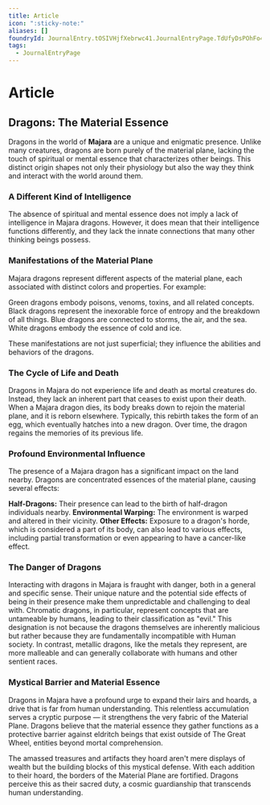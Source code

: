 ```yaml
---
title: Article
icon: ":sticky-note:"
aliases: []
foundryId: JournalEntry.tOSIVHjfXebrwc41.JournalEntryPage.TdUfyDsPOhFo4e7I
tags:
  - JournalEntryPage
---
```


# Article
## Dragons: The Material Essence

Dragons in the world of **Majara** are a unique and enigmatic presence. Unlike many creatures, dragons are born purely of the material plane, lacking the touch of spiritual or mental essence that characterizes other beings. This distinct origin shapes not only their physiology but also the way they think and interact with the world around them.

### A Different Kind of Intelligence

The absence of spiritual and mental essence does not imply a lack of intelligence in Majara dragons. However, it does mean that their intelligence functions differently, and they lack the innate connections that many other thinking beings possess.

### Manifestations of the Material Plane

Majara dragons represent different aspects of the material plane, each associated with distinct colors and properties. For example:

Green dragons embody poisons, venoms, toxins, and all related concepts. Black dragons represent the inexorable force of entropy and the breakdown of all things. Blue dragons are connected to storms, the air, and the sea. White dragons embody the essence of cold and ice.

These manifestations are not just superficial; they influence the abilities and behaviors of the dragons.

### The Cycle of Life and Death

Dragons in Majara do not experience life and death as mortal creatures do. Instead, they lack an inherent part that ceases to exist upon their death. When a Majara dragon dies, its body breaks down to rejoin the material plane, and it is reborn elsewhere. Typically, this rebirth takes the form of an egg, which eventually hatches into a new dragon. Over time, the dragon regains the memories of its previous life.

### Profound Environmental Influence

The presence of a Majara dragon has a significant impact on the land nearby. Dragons are concentrated essences of the material plane, causing several effects:

**Half-Dragons:** Their presence can lead to the birth of half-dragon individuals nearby. **Environmental Warping:** The environment is warped and altered in their vicinity. **Other Effects:** Exposure to a dragon's horde, which is considered a part of its body, can also lead to various effects, including partial transformation or even appearing to have a cancer-like effect.

### The Danger of Dragons

Interacting with dragons in Majara is fraught with danger, both in a general and specific sense. Their unique nature and the potential side effects of being in their presence make them unpredictable and challenging to deal with. Chromatic dragons, in particular, represent concepts that are untameable by humans, leading to their classification as "evil." This designation is not because the dragons themselves are inherently malicious but rather because they are fundamentally incompatible with Human society. In contrast, metallic dragons, like the metals they represent, are more malleable and can generally collaborate with humans and other sentient races.

### Mystical Barrier and Material Essence

Dragons in Majara have a profound urge to expand their lairs and hoards, a drive that is far from human understanding. This relentless accumulation serves a cryptic purpose — it strengthens the very fabric of the Material Plane. Dragons believe that the material essence they gather functions as a protective barrier against eldritch beings that exist outside of The Great Wheel, entities beyond mortal comprehension.

The amassed treasures and artifacts they hoard aren't mere displays of wealth but the building blocks of this mystical defense. With each addition to their hoard, the borders of the Material Plane are fortified. Dragons perceive this as their sacred duty, a cosmic guardianship that transcends human understanding.